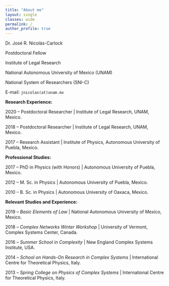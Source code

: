 ```yaml
---
title: "About me"
layout: single
classes: wide
permalink: /
author_profile: true
---
```


Dr. José R. Nicolás-Carlock

Postdoctoral Fellow

Institute of Legal Research

National Autonomous University of Mexico (UNAM)

National System of Researchers (SNI-C)

E-mail: `jnicolas(at)unam.mx`

**Research Experience:**

2020 – Postdoctoral Researcher \| Institute of Legal Research, UNAM, Mexico.

2018 – Postdoctoral Researcher \| Institute of Legal Research, UNAM, Mexico.

2017 – Research Assistant \| Institute of Physics, Autonomous University of Puebla, Mexico.

**Professional Studies:**

2017 – PhD in Physics (with Honors) \| Autonomous University of Puebla, Mexico.

2012 – M. Sc. in Physics \| Autonomous University of Puebla, Mexico.

2010 – B. Sc. in Physics \| Autonomous University of Oaxaca, Mexico.

**Relevant Studies and Experience:**

2019 – *Basic Elements of Law* \| National Autonomous University of Mexico, Mexico.

2018 – *Complex Networks Winter Workshop* \| University of Vermont, Complex Systems Center, Canada.

2016 – *Summer School in Complexity* \| New England Complex Systems Institute, USA.

2014 – *School on Hands-On Research in Complex Systems* \| International Centre for Theoretical Physics, Italy.

2013 – *Spring College on Physics of Complex Systems* \| International Centre for Theoretical Physics, Italy.
